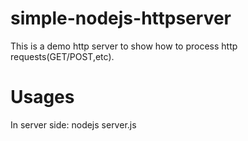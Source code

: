 # simple-nodejs-httpserver

This is a demo http server to show how to process http requests(GET/POST,etc).

# Usages
In server side:
    nodejs server.js

